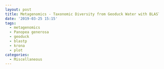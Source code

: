 ```yaml
---
layout: post
title: Metagenomics - Taxonomic Diversity from Geoduck Water with BLASTp and Krona plots
date: '2019-03-25 15:15'
tags: 
  - metagenomics
  - Panopea generosa
  - geoduck
  - blastp
  - krona
  - plot
categories: 
  - Miscellaneous
---
```

